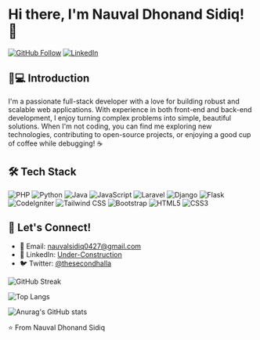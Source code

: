 # Hi there, I'm Nauval Dhonand Sidiq! 👋

[![GitHub Follow](https://img.shields.io/github/followers/nauvalassidq?label=Follow&style=social)](https://github.com/NauvalAssidq)
[![LinkedIn](https://img.shields.io/badge/LinkedIn-0077B5?style=flat&logo=linkedin&logoColor=white)](your-linkedin-url)


## 👨💻 Introduction  
I'm a passionate full-stack developer with a love for building robust and scalable web applications. With experience in both front-end and back-end development, I enjoy turning complex problems into simple, beautiful solutions. When I'm not coding, you can find me exploring new technologies, contributing to open-source projects, or enjoying a good cup of coffee while debugging! ☕

## 🛠 Tech Stack
![PHP](https://img.shields.io/badge/PHP-777BB4?style=for-the-badge&logo=php&logoColor=white)
![Python](https://img.shields.io/badge/Python-3776AB?style=for-the-badge&logo=python&logoColor=white)
![Java](https://img.shields.io/badge/Java-ED8B00?style=for-the-badge&logo=openjdk&logoColor=white)
![JavaScript](https://img.shields.io/badge/JavaScript-F7DF1E?style=for-the-badge&logo=javascript&logoColor=black)
![Laravel](https://img.shields.io/badge/Laravel-FF2D20?style=for-the-badge&logo=laravel&logoColor=white)
![Django](https://img.shields.io/badge/Django-092E20?style=for-the-badge&logo=django&logoColor=white)
![Flask](https://img.shields.io/badge/Flask-000000?style=for-the-badge&logo=flask&logoColor=white)
![CodeIgniter](https://img.shields.io/badge/CodeIgniter-EF4223?style=for-the-badge&logo=codeigniter&logoColor=white)
![Tailwind CSS](https://img.shields.io/badge/Tailwind_CSS-38B2AC?style=for-the-badge&logo=tailwind-css&logoColor=white)
![Bootstrap](https://img.shields.io/badge/Bootstrap-7952B3?style=for-the-badge&logo=bootstrap&logoColor=white)
![HTML5](https://img.shields.io/badge/HTML5-E34F26?style=for-the-badge&logo=html5&logoColor=white)
![CSS3](https://img.shields.io/badge/CSS3-1572B6?style=for-the-badge&logo=css3&logoColor=white)

## 🚀 Let's Connect!
- 📧 Email: [nauvalsidiq0427@gmail.com](mailto:nauvalsidiq0427@gmail.com)
- 💼 LinkedIn: [Under-Construction](your-linkedin-url)
- 🐦 Twitter: [@thesecondhalla](https://twitter.com/thesecondhalla)

![GitHub Streak](https://github-readme-streak-stats.herokuapp.com?user=nauvalassidq&theme=github-dark&card_width=1000)

![Top Langs](https://github-readme-stats.vercel.app/api/top-langs/?username=nauvalassidq&layout=compact&theme=gotham&card_width=1000)

![Anurag's GitHub stats](https://github-readme-stats.vercel.app/api?username=nauvalassidq&theme=gotham&card_width=1000&hide_title=true)

⭐ From Nauval Dhonand Sidiq
